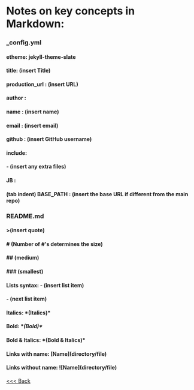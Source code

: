 # Notes on key concepts in Markdown:

### _config.yml



#### etheme: jekyll-theme-slate

#### title: (insert Title)

#### production_url : (insert URL)

#### author :

#### name : (insert name)

#### email : (insert email)

#### github : (insert GitHub username)

#### include: 

#### \- (insert any extra files) 

#### JB :

#### (tab indent) BASE_PATH : (insert the base URL if different from the main repo)

### README.md



#### \>(insert quote)

#### \# (Number of \#'s determines the size)

#### \## (medium)

#### \### (smallest)

#### Lists syntax:   \- (insert list item)

####           \- (next list item)

#### Italics: \*(Italics)\*

#### Bold: **\(Bold)\**

#### Bold & Italics: \***(Bold & Italics)\***

#### Links with name: [Name]\(directory/file)  

#### Links without name: ![Name]\(directory/file)  

[<<< Back](README.md)
